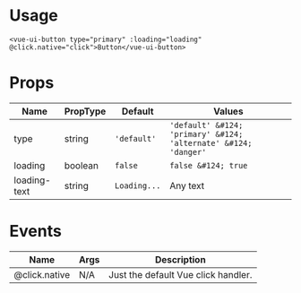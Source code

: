 # Usage
`<vue-ui-button type="primary" :loading="loading" @click.native="click">Button</vue-ui-button>`
# Props
| Name | PropType | Default | Values |
|------|----------|---------|--------|
| type | string | `'default'` | `'default' &#124; 'primary' &#124; 'alternate' &#124; 'danger'` |
| loading | boolean | `false` | `false &#124; true` |
| loading-text | string | `Loading...` | Any text |
# Events
| Name | Args | Description |
|------|------|-------------|
| @click.native | N/A | Just the default Vue click handler.
